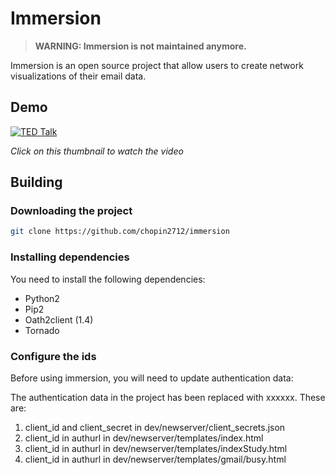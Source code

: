 # Immersion
> **WARNING: Immersion is not maintained anymore.**

Immersion is an open source project that allow users to create network visualizations of their email data.

## Demo
[![TED Talk](http://img.youtube.com/vi/i2a8pDbCabg/0.jpg)](https://www.youtube.com/watch?v=i2a8pDbCabg "TED Talk")

*Click on this thumbnail to watch the video*

## Building
### Downloading the project

```bash
git clone https://github.com/chopin2712/immersion
```

### Installing dependencies
You need to install the following dependencies:

* Python2
* Pip2
* Oath2client (1.4)
* Tornado

### Configure the ids
Before using immersion, you will need to update authentication data:

The authentication data in the project has been replaced with xxxxxx. These are:

1. client_id and client_secret in dev/newserver/client_secrets.json
2. client_id in authurl in dev/newserver/templates/index.html
3. client_id in authurl in dev/newserver/templates/indexStudy.html
4. client_id in authurl in dev/newserver/templates/gmail/busy.html
